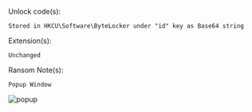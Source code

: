 Unlock code(s): 
```
Stored in HKCU\Software\ByteLocker under "id" key as Base64 string
```
Extension(s): 
```
Unchanged
```
Ransom Note(s): 
```
Popup Window
```
![popup](https://github.com/user-attachments/assets/b4b7266e-5d1d-4d50-b539-1124019eaf80)
